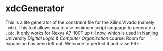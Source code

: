 # xdcGenerator
This is a lite generator of the constraint file for the Xilinx Vivado (namely `.xdc`). 
This tool allows you to use minimum script language to generate a `.xdc`. 
It only works for Nexys A7-100T up till now, which is used in Nanjing University *Digitial Logic & Computer Organization* course. 
Room for expansion has been left out. Welcome to perfect it and raise PR~
